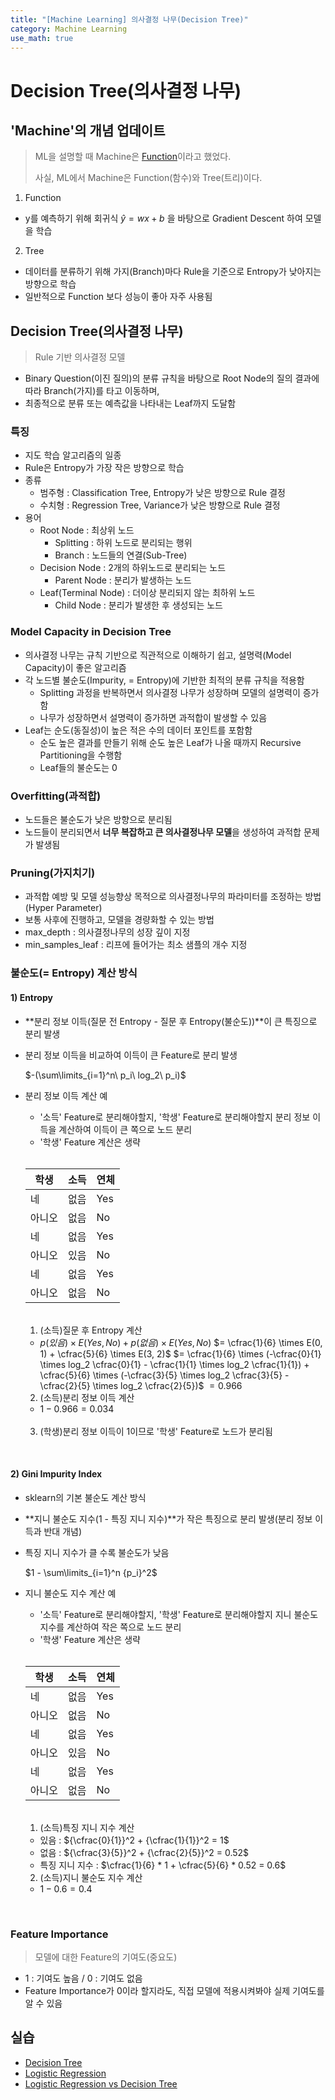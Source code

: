 ```yaml
---
title: "[Machine Learning] 의사결정 나무(Decision Tree)"
category: Machine Learning
use_math: true
---
```


# Decision Tree(의사결정 나무)

## 'Machine'의 개념 업데이트
> ML을 설명할 때 Machine은 <a href="https://gilbertlim.github.io/machine%20learning/ml_intro/">Function</a>이라고 했었다.<br>
>
> 사실, ML에서 Machine은 Function(함수)와 Tree(트리)이다.

1) Function
- y를 예측하기 위해 회귀식 $\hat{y}=wx+b$ 을 바탕으로 Gradient Descent 하여 모델을 학습

2) Tree 
- 데이터를 분류하기 위해 가지(Branch)마다 Rule을 기준으로 Entropy가 낮아지는 방향으로 학습
- 일반적으로 Function 보다 성능이 좋아 자주 사용됨

## Decision Tree(의사결정 나무)
> Rule 기반 의사결정 모델
 
- Binary Question(이진 질의)의 분류 규칙을 바탕으로 Root Node의 질의 결과에 따라 Branch(가지)를 타고 이동하며, <br>
- 최종적으로 분류 또는 예측값을 나타내는 Leaf까지 도달함

### 특징
- 지도 학습 알고리즘의 일종
- Rule은 Entropy가 가장 작은 방향으로 학습
- 종류
    - 범주형 : Classification Tree, Entropy가 낮은 방향으로 Rule 결정
    - 수치형 : Regression Tree, Variance가 낮은 방향으로 Rule 결정
- 용어
  - Root Node : 최상위 노드
    - Splitting : 하위 노드로 분리되는 행위
    - Branch : 노드들의 연결(Sub-Tree)
  - Decision Node : 2개의 하위노드로 분리되는 노드
    - Parent Node : 분리가 발생하는 노드
  - Leaf(Terminal Node) : 더이상 분리되지 않는 최하위 노드
    - Child Node : 분리가 발생한 후 생성되는 노드

### Model Capacity in Decision Tree
- 의사결정 나무는 규칙 기반으로 직관적으로 이해하기 쉽고, 설명력(Model Capacity)이 좋은 알고리즘
- 각 노드별 불순도(Impurity, = Entropy)에 기반한 최적의 분류 규칙을 적용함
  - Splitting 과정을 반복하면서 의사결정 나무가 성장하며 모델의 설명력이 증가함
  - 나무가 성장하면서 설명력이 증가하면 과적합이 발생할 수 있음
- Leaf는 순도(동질성)이 높은 적은 수의 데이터 포인트를 포함함
  - 순도 높은 결과를 만들기 위해 순도 높은 Leaf가 나올 때까지 Recursive Partitioning을 수행함
  - Leaf들의 불순도는 0

  
### Overfitting(과적합)
- 노드들은 불순도가 낮은 방향으로 분리됨
- 노드들이 분리되면서 **너무 복잡하고 큰 의사결정나무 모델**을 생성하여 과적합 문제가 발생됨

### Pruning(가지치기)
- 과적합 예방 및 모델 성능향상 목적으로 의사결정나무의 파라미터를 조정하는 방법(Hyper Parameter)
- 보통 사후에 진행하고, 모델을 경량화할 수 있는 방법
- max_depth : 의사결정나무의 성장 깊이 지정
- min_samples_leaf : 리프에 들어가는 최소 샘플의 개수 지정

### 불순도(= Entropy) 계산 방식
#### 1) Entropy
- **분리 정보 이득(질문 전 Entropy - 질문 후 Entropy(불순도))**이 큰 특징으로 분리 발생
- 분리 정보 이득을 비교하여 이득이 큰 Feature로 분리 발생

  $-(\sum\limits_{i=1}^n\ p_i\ log_2\ p_i)$

- 분리 정보 이득 계산 예
  - '소득' Feature로 분리해야할지, '학생' Feature로 분리해야할지 분리 정보 이득을 계산하여 이득이 큰 쪽으로 노드 분리
  - '학생' Feature 계산은 생략

  <br>
  
  |학생|소득|연체|
  |---|---|---|
  |네|없음|Yes|
  |아니오|없음|No|
  |네|없음|Yes|
  |아니오|있음|No|
  |네|없음|Yes|
  |아니오|없음|No|
  
  <br>

  1) (소득)질문 후 Entropy 계산
    
    - $p(있음) \times E(Yes, No) + p(없음) \times E(Yes, No)$
    $= \cfrac{1}{6} \times E(0, 1) + \cfrac{5}{6} \times E(3, 2)$
    $= \cfrac{1}{6} \times (-\cfrac{0}{1} \times log_2 \cfrac{0}{1} - \cfrac{1}{1} \times log_2 \cfrac{1}{1}) + \cfrac{5}{6} \times (-\cfrac{3}{5} \times log_2 \cfrac{3}{5} - \cfrac{2}{5} \times log_2 \cfrac{2}{5})$
    $=0.966$
  
  2) (소득)분리 정보 이득 계산 
    
    - $1 - 0.966 = 0.034$
  <br>
      
  3) (학생)분리 정보 이득이 $1$이므로 '학생' Feature로 노드가 분리됨

<br>

#### 2) Gini Impurity Index
- sklearn의 기본 불순도 계산 방식
- **지니 불순도 지수(1 - 특징 지니 지수)**가 작은 특징으로 분리 발생(분리 정보 이득과 반대 개념)
- 특징 지니 지수가 클 수록 불순도가 낮음

  $1 - \sum\limits_{i=1}^n {p_i}^2$

- 지니 불순도 지수 계산 예
  - '소득' Feature로 분리해야할지, '학생' Feature로 분리해야할지 지니 불순도 지수를 계산하여 작은 쪽으로 노드 분리
  - '학생' Feature 계산은 생략

  <br>
  
  |학생|소득|연체|
  |---|---|---|
  |네|없음|Yes|
  |아니오|없음|No|
  |네|없음|Yes|
  |아니오|있음|No|
  |네|없음|Yes|
  |아니오|없음|No|

  <br>

  1) (소득)특징 지니 지수 계산
    
    - 있음 : ${\cfrac{0}{1}}^2 + {\cfrac{1}{1}}^2 = 1$ 
    - 없음 : ${\cfrac{3}{5}}^2 + {\cfrac{2}{5}}^2 = 0.52$
    - 특징 지니 지수 : $\cfrac{1}{6} * 1 + \cfrac{5}{6} * 0.52 = 0.6$
  
  2) (소득)지니 불순도 지수 계산 
    
    - $1 - 0.6 = 0.4$
  
<br>

### Feature Importance
> 모델에 대한 Feature의 기여도(중요도)

- 1 : 기여도 높음 / 0 : 기여도 없음
- Feature Importance가 0이라 할지라도, 직접 모델에 적용시켜봐야 실제 기여도를 알 수 있음

## 실습
- <a href="https://colab.research.google.com/drive/12IycDwshRn0iSfSBolLjKC3D1U2FTDZG?usp=sharing">Decision Tree</a>
- <a href="https://colab.research.google.com/drive/1KT1oLLZZySYQWu47jThTRqerEM1GIO_X?usp=sharing">Logistic Regression</a>
- <a href="https://colab.research.google.com/drive/1SymAQM6rkcLBpmOM8NMUYj8v1dQq4WCU?usp=sharing">Logistic Regression vs Decision Tree</a>